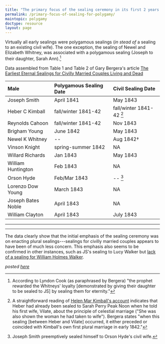 ```yaml
---
title: "The primary focus of the sealing ceremony in its first 2 years was to enable polygamy"
permalink: /primary-focus-of-sealing-for-polygamy/
maintopic: polygamy
doctype: resource
layout: page
---
```


Virtually all early sealings were polygamous sealings (_in stead of_ a sealing to an existing civil wife).  The one exception, the sealing of Newel and Elizabeth Whitney, was associated with a polygamous sealing (Joseph to their daughter, Sarah Ann).[^loyalty_reward]

Data assembled from Table 1 and Table 2 of Gary Bergera's article [The Earliest Eternal Sealings for Civilly Married Couples Living and Dead](https://www.dialoguejournal.com/wp-content/uploads/sbi/articles/Dialogue_V35N03_49.pdf)

Male | Polygamous Sealing Date | Civil Sealing Date
:--|:--|:--
Joseph Smith | April 1841 | May 1843
Heber C Kimball | fall/winter 1841-42 | fall/winter 1841-42 [^heber_c_kimball]
Reynolds Cahoon | fall/winter 1841-42 | Nov 1843
Brigham Young | June 1842 | May 1843
Newel K Whitney | -- | Aug 1842†
Vinson Knight | spring-summer 1842 | NA
Willard Richards | Jan 1843 | May 1843
William Huntington | Feb 1843 | NA
Orson Hyde | Feb/Mar 1843 | -- [^preemptive_sealing]
Lorenzo Dow Young | March 1843 | NA
Joseph Bates Noble | April 1843 | NA
William Clayton | April 1843 | July 1843

---

[^heber_c_kimball]: A straightforward reading of [Helen Mar Kimball's account](https://scholarsarchive.byu.edu/cgi/viewcontent.cgi?referer=&httpsredir=1&article=1737&context=byusq) indicates that Heber had already been sealed to Sarah Perry Peak Noon when he told his first wife, Vilate, about the principle of celestial marriage ("She was also shown the woman he had taken to wife").  Bergera states "when this sealing [between Heber and Vilate] occurred, it either preceded or coincided with Kimball's own first plural marriage in early 1842."

[^loyalty_reward]: According to Lyndon Cook (as paraphrased by Bergera) "the prophet rewarded the Whitneys' loyalty [demonstrated by giving their daughter to be sealed to JS] by sealing them for eternity."

[^preemptive_sealing]: Joseph Smith preemptively sealed himself to Orson Hyde's civil wife.

---

The data clearly show that the initial emphasis of the sealing ceremony was on enacting plural sealings---sealings for civilly  married couples appears to have been of much less concern.  This emphasis also seems to be confirmed in other instances, such as JS's sealing to Lucy Walker but [lack of a sealing for William Holmes Walker](https://github.com/faenrandir/a_careful_examination/blob/c442ec967fc02943365dd08a6f64b0d5bbb92060/documents/polygamy/william-holmes-walker.md).

_posted [here](https://www.reddit.com/r/mormon/comments/85fvza/the_primary_focus_of_the_sealing_ceremony_in_its/)_
